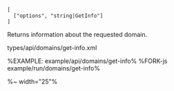 ```## async getInfo => DomainInfo
[
  ["options", "string|GetInfo"]
]
```

Returns information about the requested domain.

<typedef narrow flatten>types/api/domains/get-info.xml</typedef>

%EXAMPLE: example/api/domains/get-info%
%FORK-js example/run/domains/get-info%

%~ width="25"%